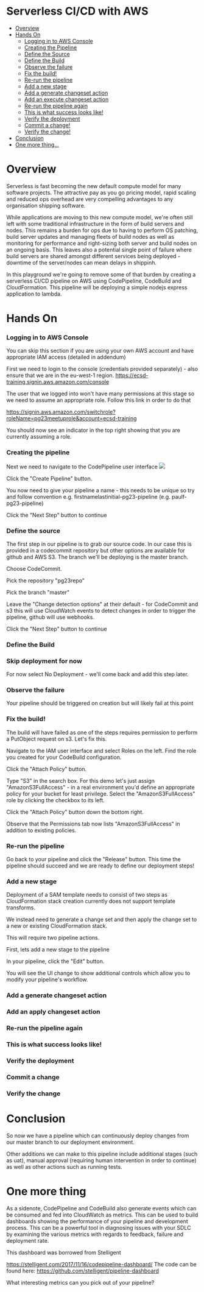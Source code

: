 # Serverless CI/CD with AWS

- [Overview](#overview)
- [Hands On](#hands-on)
    - [Logging in to AWS Console](#logging-in-to-aws-console)
    - [Creating the Pipeline](#creating-the-pipeline)
    - [Define the Source](#define-the-source)
    - [Define the Build](#define-the-build)
    - [Observe the failure](#observe-the-failure)
    - [Fix the build!](#fix-the-build)
    - [Re-run the pipeline](#re-run-the-pipeline)
    - [Add a new stage](#add-a-new-stage)
    - [Add a generate changeset action](#add-a-generate-changeset-action)
    - [Add an execute changeset action](#add-an-execute-changeset-action)
    - [Re-run the pipeline again](#re-run-the-pipeline-again)
    - [This is what success looks like!](#this-is-what-success-looks-like)
    - [Verify the deployment](#verify-the-deployment)
    - [Commit a change!](#commit-a-change)
    - [Verify the change!](#verify-the-change)
- [Conclusion](#conclusion)
- [One more thing...](#one-more-thing)

# Overview
Serverless is fast becoming the new default compute model for many software projects. The attractive pay as you go pricing model, rapid scaling and reduced ops overhead are very compelling advantages to any organisation shipping software.

While applications are moving to this new compute model, we're often still left with some traditional infrastructure in the form of build servers and nodes. This remains a burden for ops due to having to perform OS patching, build server updates and managing fleets of build nodes as well as monitoring for performance and right-sizing both server and build nodes on an ongoing basis. This leaves also a potential single point of failure where build servers are shared amongst different services being deployed - downtime of the server/nodes can mean delays in shippinh. 

In this playground we're going to remove some of that burden by creating a serverless CI/CD pipeline on AWS using CodePipeline, CodeBuild and CloudFormation. This pipeline will be deploying a simple nodejs express application to lambda.

# Hands On

### Logging in to AWS Console
You can skip this section if you are using your own AWS account and have appropriate IAM access (detailed in addendum)

First we need to login to the console (credentials provided separately) - also ensure that we are in the eu-west-1 region.
https://ecsd-training.signin.aws.amazon.com/console

The user that we logged into won't have many permissions at this stage so we need to assume an appropriate role. Follow this link in order to do that

https://signin.aws.amazon.com/switchrole?roleName=pg23meetuprole&account=ecsd-training

You should now see an indicator in the top right showing that you are currently assuming a role.

### Creating the pipeline

Next we need to navigate to the CodePipeline user interface
![](images/codepipeline-ui.png)

Click the "Create Pipeline" button.

You now need to give your pipeline a name - this needs to be unique so try and follow convention e.g. firstnamelastinitial-pg23-pipeline (e.g. paulf-pg23-pipeline)

Click the "Next Step" button to continue

### Define the source

The first step in our pipeline is to grab our source code. In our case this is provided in a codecommit repository but other options are available for github and AWS S3. The branch we'll be deploying is the master branch.

Choose CodeCommit.

Pick the repository "pg23repo"

Pick the branch "master"

Leave the "Change detection options" at their default - for CodeCommit and s3 this will use CloudWatch events to detect changes in order to trigger the pipeline, github will use webhooks.

Click the "Next Step" button to continue

### Define the Build

### Skip deployment for now

For now select No Deployment - we'll come back and add this step later.

### Observe the failure

Your pipeline should be triggered on creation but will likely fail at this point

### Fix the build!

The build will have failed as one of the steps requires permission to perform a PutObject request on s3. Let's fix this.

Navigate to the IAM user interface and select Roles on the left.
Find the role you created for your CodeBuild configuration.

Click the "Attach Policy" button.

Type "S3" in the search box.
For this demo let's just assign "AmazonS3FullAccess" - in a real environment you'd define an appropriate policy for your bucket for least privilege. Select the "AmazonS3FullAccess" role by clicking the checkbox to its left.

Click the "Attach Policy" button down the bottom right.

Observe that the Permissions tab now lists "AmazonS3FullAccess" in addition to existing policies.

### Re-run the pipeline

Go back to your pipeline and click the "Release" button. This time the pipeline should succeed and we are ready to define our deployment steps!

### Add a new stage

Deployment of a SAM template needs to consist of two steps as CloudFormation stack creation currently does not support template transforms. 

We instead need to generate a change set and then apply the change set to a new or existing CloudFormation stack.

This will require two pipeline actions.

First, lets add a new stage to the pipeline

In your pipeline, click the "Edit" button.

You will see the UI change to show additional controls which allow you to modify your pipeline's workflow.

### Add a generate changeset action

### Add an apply changeset action

### Re-run the pipeline again

### This is what success looks like!

### Verify the deployment

### Commit a change

### Verify the change

# Conclusion

So now we have a pipeline which can continuously deploy changes from our master branch to our deployment environment. 

Other additions we can make to this pipeline include additional stages (such as uat), manual approval (requiring human intervention in order to continue) as well as other actions such as running tests. 


# One more thing

As a sidenote, CodePipeline and CodeBuild also generate events which can be consumed and fed into CloudWatch as metrics. This can be used to build dashboards showing the performance of your pipeline and development process. This can be a powerful tool in diagnosing issues with your SDLC by examining the various metrics with regards to feedback, failure and deployment rate.

This dashboard was borrowed from Stelligent

https://stelligent.com/2017/11/16/codepipeline-dashboard/
The code can be found here: https://github.com/stelligent/pipeline-dashboard

What interesting metrics can you pick out of your pipeline?





